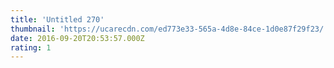 ```yaml
---
title: 'Untitled 270'
thumbnail: 'https://ucarecdn.com/ed773e33-565a-4d8e-84ce-1d0e87f29f23/'
date: 2016-09-20T20:53:57.000Z
rating: 1
---
```

